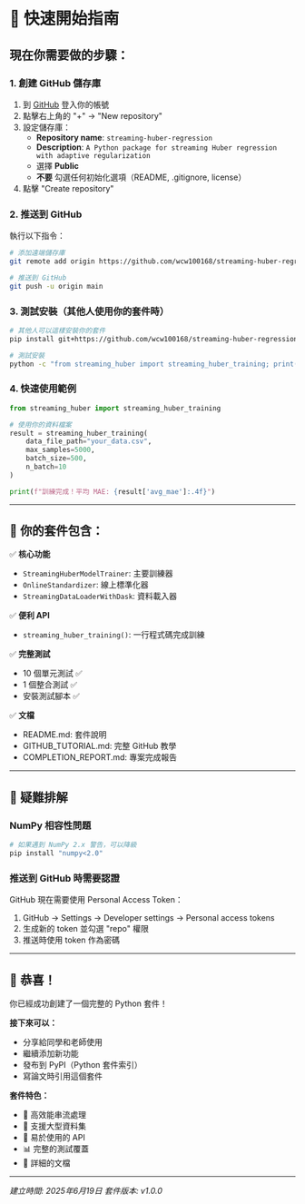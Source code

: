 # 🚀 快速開始指南

## 現在你需要做的步驟：

### 1. 創建 GitHub 儲存庫
1. 到 [GitHub](https://github.com) 登入你的帳號
2. 點擊右上角的 "+" → "New repository"
3. 設定儲存庫：
   - **Repository name**: `streaming-huber-regression`
   - **Description**: `A Python package for streaming Huber regression with adaptive regularization`
   - 選擇 **Public**
   - **不要** 勾選任何初始化選項（README, .gitignore, license）
4. 點擊 "Create repository"

### 2. 推送到 GitHub
執行以下指令：

```bash
# 添加遠端儲存庫
git remote add origin https://github.com/wcw100168/streaming-huber-regression.git

# 推送到 GitHub
git push -u origin main
```

### 3. 測試安裝（其他人使用你的套件時）
```bash
# 其他人可以這樣安裝你的套件
pip install git+https://github.com/wcw100168/streaming-huber-regression.git

# 測試安裝
python -c "from streaming_huber import streaming_huber_training; print('✅ 安裝成功!')"
```

### 4. 快速使用範例
```python
from streaming_huber import streaming_huber_training

# 使用你的資料檔案
result = streaming_huber_training(
    data_file_path="your_data.csv",
    max_samples=5000,
    batch_size=500,
    n_batch=10
)

print(f"訓練完成！平均 MAE: {result['avg_mae']:.4f}")
```

---

## 📁 你的套件包含：

✅ **核心功能**
- `StreamingHuberModelTrainer`: 主要訓練器
- `OnlineStandardizer`: 線上標準化器  
- `StreamingDataLoaderWithDask`: 資料載入器

✅ **便利 API**
- `streaming_huber_training()`: 一行程式碼完成訓練

✅ **完整測試**
- 10 個單元測試 ✅
- 1 個整合測試 ✅  
- 安裝測試腳本 ✅

✅ **文檔**
- README.md: 套件說明
- GITHUB_TUTORIAL.md: 完整 GitHub 教學
- COMPLETION_REPORT.md: 專案完成報告

---

## 🔧 疑難排解

### NumPy 相容性問題
```bash
# 如果遇到 NumPy 2.x 警告，可以降級
pip install "numpy<2.0"
```

### 推送到 GitHub 時需要認證
GitHub 現在需要使用 Personal Access Token：
1. GitHub → Settings → Developer settings → Personal access tokens
2. 生成新的 token 並勾選 "repo" 權限
3. 推送時使用 token 作為密碼

---

## 🎉 恭喜！

你已經成功創建了一個完整的 Python 套件！

**接下來可以：**
- 分享給同學和老師使用
- 繼續添加新功能
- 發布到 PyPI（Python 套件索引）
- 寫論文時引用這個套件

**套件特色：**
- 🚀 高效能串流處理
- 🎯 支援大型資料集
- 🔧 易於使用的 API
- 📊 完整的測試覆蓋
- 📖 詳細的文檔

---

*建立時間: 2025年6月19日*
*套件版本: v1.0.0*
